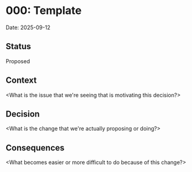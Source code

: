 # 000: Template

Date: 2025-09-12

## Status
Proposed

## Context
<What is the issue that we're seeing that is motivating this decision?>

## Decision
<What is the change that we're actually proposing or doing?>

## Consequences
<What becomes easier or more difficult to do because of this change?>
